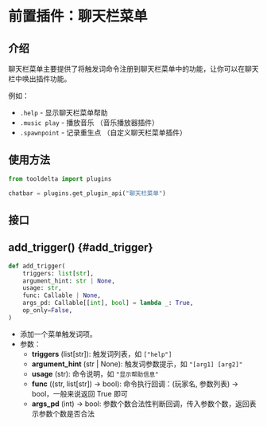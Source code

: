 # 前置插件：聊天栏菜单

## 介绍

聊天栏菜单主要提供了将触发词命令注册到聊天栏菜单中的功能，让你可以在聊天栏中唤出插件功能。

例如：
- `.help` - 显示聊天栏菜单帮助
- `.music play` - 播放音乐 （音乐播放器插件）
- `.spawnpoint` - 记录重生点 （自定义聊天栏菜单插件）

## 使用方法
```python
from tooldelta import plugins

chatbar = plugins.get_plugin_api("聊天栏菜单")
```


## 接口

## add_trigger() {#add_trigger}
```python
def add_trigger(
    triggers: list[str],
    argument_hint: str | None,
    usage: str,
    func: Callable | None,
    args_pd: Callable[[int], bool] = lambda _: True,
    op_only=False,
)
```
- 添加一个菜单触发词项。
- 参数：
    - **triggers** (list[str]): 触发词列表，如 `["help"]`
    - **argument_hint** (str | None): 触发词参数提示，如 `"[arg1] [arg2]"`
    - **usage** (str): 命令说明，如 `"显示帮助信息"`
    - **func** ((str, list[str]) -> bool): 命令执行回调：(玩家名, 参数列表) -> bool，一般来说返回 True 即可
    - **args_pd** (int) -> bool: 参数个数合法性判断回调，传入参数个数，返回表示参数个数是否合法
